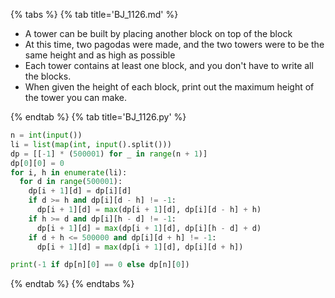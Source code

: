 {% tabs %}
{% tab title='BJ_1126.md' %}

* A tower can be built by placing another block on top of the block
* At this time, two pagodas were made, and the two towers were to be the same height and as high as possible
* Each tower contains at least one block, and you don't have to write all the blocks.
* When given the height of each block, print out the maximum height of the tower you can make.

{% endtab %}
{% tab title='BJ_1126.py' %}

```py
n = int(input())
li = list(map(int, input().split()))
dp = [[-1] * (500001) for _ in range(n + 1)]
dp[0][0] = 0
for i, h in enumerate(li):
  for d in range(500001):
    dp[i + 1][d] = dp[i][d]
    if d >= h and dp[i][d - h] != -1:
      dp[i + 1][d] = max(dp[i + 1][d], dp[i][d - h] + h)
    if h >= d and dp[i][h - d] != -1:
      dp[i + 1][d] = max(dp[i + 1][d], dp[i][h - d] + d)
    if d + h <= 500000 and dp[i][d + h] != -1:
      dp[i + 1][d] = max(dp[i + 1][d], dp[i][d + h])

print(-1 if dp[n][0] == 0 else dp[n][0])
```

{% endtab %}
{% endtabs %}